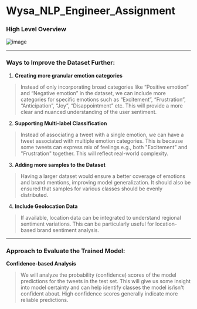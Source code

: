 # Wysa_NLP_Engineer_Assignment

### High Level Overview 
![image](https://github.com/user-attachments/assets/d2714408-33c8-4357-832c-a09dc433f591)

---
### Ways to Improve the Dataset Further:
1. **Creating more granular emotion categories**
> Instead of only incorporating broad categories like “Positive emotion” and “Negative emotion” in the dataset, we can include more categories for specific emotions such as “Excitement”, “Frustration”, “Anticipation”, “Joy”, “Disappointment” etc. This will provide a more clear and nuanced understanding of the user sentiment.

2. **Supporting Multi-label Classification**
> Instead of associating a tweet with a single emotion, we can have a tweet associated with multiple emotion categories. This is because some tweets can express mix of feelings e.g., both "Excitement" and "Frustration" together. This will reflect real-world complexity.

3. **Adding more samples to the Dataset**
> Having a larger dataset would ensure a better coverage of emotions and brand mentions, improving model generalization. It should also be ensured that samples for various classes should be evenly distributed.

4. **Include Geolocation Data**
> If available, location data can be integrated to understand regional sentiment variations. This can be particularly useful for location-based brand sentiment analysis.
---
### Approach to Evaluate the Trained Model:
**Confidence-based Analysis**
> We will analyze the probability (confidence) scores of the model predictions for the tweets in the test set. This will give us some insight into model certainty and can help identify classes the model is/isn't confident about. High confidence scores generally indicate more reliable predictions.
